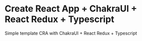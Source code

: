 # Create React App + ChakraUI + React Redux + Typescript

Simple template CRA with ChakraUI + React Redux + Typescript